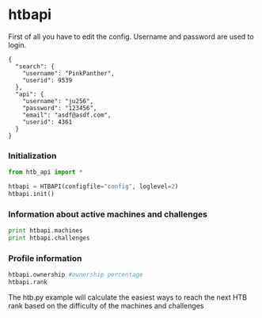 # htbapi
First of all you have to edit the config. Username and password are used to login.
```
{
  "search": {
    "username": "PinkPanther",
    "userid": 9539
  },
  "api": {
    "username": "ju256",
    "password": "123456",
    "email": "asdf@asdf.com",
    "userid": 4361
  }
}
```

### Initialization
```py
from htb_api import *

htbapi = HTBAPI(configfile="config", loglevel=2)
htbapi.init()
```

### Information about active machines and challenges
```py
print htbapi.machines
print htbapi.challenges
```
### Profile information
```py
htbapi.ownership #ownership percentage
htbapi.rank
```

The htb.py example will calculate the easiest ways to reach the next HTB rank based on the difficulty of the machines and challenges
